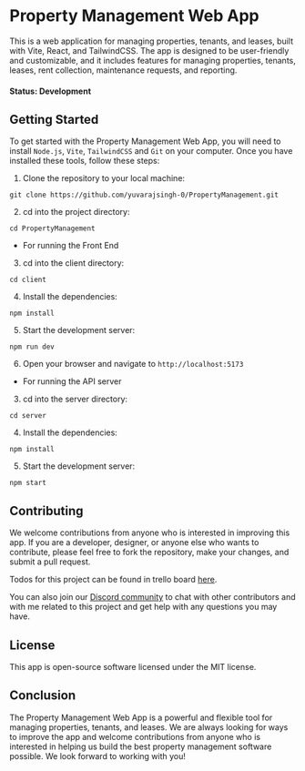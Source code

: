 # Property Management Web App

This is a web application for managing properties, tenants, and leases, built with Vite, React, and TailwindCSS. The app is designed to be user-friendly and customizable, and it includes features for managing properties, tenants, leases, rent collection, maintenance requests, and reporting.
#### Status: Development
## Getting Started

To get started with the Property Management Web App, you will need to install `Node.js`, `Vite`, `TailwindCSS` and `Git` on your computer. Once you have installed these tools, follow these steps:
1. Clone the repository to your local machine: 
```shell 
git clone https://github.com/yuvarajsingh-0/PropertyManagement.git
```
2. cd into the project directory: 
```shell
cd PropertyManagement
```
- For running the Front End
3. cd into the client directory: 
```shell
cd client
```
4. Install the dependencies: 
```shell 
npm install
```
5. Start the development server: 
```shell 
npm run dev
```
6. Open your browser and navigate to `http://localhost:5173`

- For running the API server 

3. cd into the server directory:
 ```shell
cd server
```
4. Install the dependencies: 
```shell 
npm install
```
5. Start the development server: 
```shell 
npm start
```



## Contributing

We welcome contributions from anyone who is interested in improving this app. If you are a developer, designer, or anyone else who wants to contribute, please feel free to fork the repository, make your changes, and submit a pull request.


Todos for this project can be found in trello board [here](https://trello.com/b/IDUJGTsA/property-management).


You can also join our [Discord community](https://discord.gg/zQSrmqFaqg) to chat with other contributors and with me related to this project and get help with any questions you may have.

## License

This app is open-source software licensed under the MIT license.

## Conclusion

The Property Management Web App is a powerful and flexible tool for managing properties, tenants, and leases. We are always looking for ways to improve the app and welcome contributions from anyone who is interested in helping us build the best property management software possible. We look forward to working with you!
